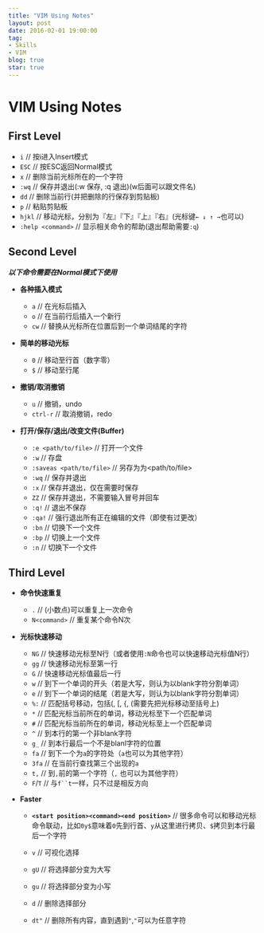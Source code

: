 ```yaml
---
title: "VIM Using Notes"
layout: post
date: 2016-02-01 19:00:00
tag:
- Skills
- VIM
blog: true
star: true
---
```



# VIM Using Notes


## First Level

- ` i `	// 按i进入Insert模式
- ` ESC `	// 按ESC返回Normal模式
- ` x `	// 删除当前光标所在的一个字符
- ` :wq `	// 保存并退出(:w 保存, :q 退出)(w后面可以跟文件名)
- ` dd `	// 删除当前行(并把删除的行保存到剪贴板)
- ` p `	// 粘贴剪贴板
- ` hjkl `	// 移动光标，分别为『左』『下』『上』『右』(光标键` ← ↓ ↑ → `也可以)
- ` :help <command> `	// 显示相关命令的帮助(退出帮助需要` :q `)

## Second Level

***以下命令需要在Normal模式下使用***

- **各种插入模式**
	- ` a `	// 在光标后插入
	- ` o `	// 在当前行后插入一个新行
	- ` cw `	// 替换从光标所在位置后到一个单词结尾的字符
	
- **简单的移动光标**
	- ` 0 `	// 移动至行首（数字零）
	- ` $ `	// 移动至行尾
	
- **撤销/取消撤销**
	- ` u `	// 撤销，undo
	- ` ctrl-r `	// 取消撤销，redo

- **打开/保存/退出/改变文件(Buffer)**
	- ` :e <path/to/file> `	// 打开一个文件
	- ` :w `	// 存盘
	- ` :saveas <path/to/file> `	// 另存为为<path/to/file>
	- ` :wq `	// 保存并退出
	- ` :x `	// 保存并退出，仅在需要时保存
	- ` ZZ `	// 保存并退出，不需要输入冒号并回车
	- ` :q! `	// 退出不保存
	- ` :qa! `	// 强行退出所有正在编辑的文件（即使有过更改）
	- ` :bn `	// 切换下一个文件
	- ` :bp `	// 切换上一个文件
	- ` :n `	// 切换下一个文件
	
## Third Level

- **命令快速重复**
	- ` . `	// (小数点)可以重复上一次命令
	- ` N<command> `	// 重复某个命令N次
	
- **光标快速移动**
	- ` NG `	// 快速移动光标至N行（或者使用` :N `命令也可以快速移动光标值N行）
	- ` gg `	// 快速移动光标至第一行
	- ` G `	// 快速移动光标值最后一行
	- ` w `	// 到下一个单词的开头（若是大写，则认为以blank字符分割单词）
	- ` e `	// 到下一个单词的结尾（若是大写，则认为以blank字符分割单词）
	- ` %: `	// 匹配括号移动，包括(, [, {, (需要先把光标移动至括号上)
	- ` * `	// 匹配光标当前所在的单词，移动光标至下一个匹配单词
	- ` # `	// 匹配光标当前所在的单词，移动光标至上一个匹配单词
	- ` ^ `	// 到本行的第一个非blank字符
	- ` g_ `	// 到本行最后一个不是blanl字符的位置
	- ` fa `	// 到下一个为`a`的字符处（`a`也可以为其他字符）
	- ` 3fa `	// 在当前行查找第三个出现的`a`
	- ` t, `	// 到`,`前的第一个字符（`,`
也可以为其他字符）
	- `F`/`T`	// 与`f``t`一样，只不过是相反方向
	
- **Faster**
	- **` <start position><command><end position> `**	// 很多命令可以和移动光标命令联动，比如` 0y$ `意味着` 0 `先到行首、` y `从这里进行拷贝、` $ `拷贝到本行最后一个字符
	
	- ` v `	// 可视化选择
	- ` gU `	// 将选择部分变为大写
	- ` gu `	// 将选择部分变为小写
	- ` d `	// 删除选择部分
 	- ` dt" `	// 删除所有内容，直到遇到`"`,`"`可以为任意字符

 	
	




